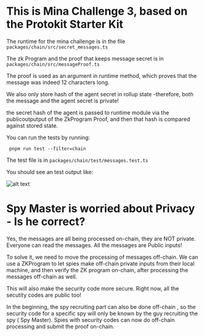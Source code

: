# This is Mina Challenge 3, based on the Protokit Starter Kit 

The runtime for the mina challenge is in the file `packages/chain/src/secret_messages.ts`

The zk Program and the proof that keeps message secret is in `packages/chain/src/messageProof.ts`

The proof is used as an argument in runtime method, which proves that the message was indeed 12 characters long. 

We also only store hash of the agent secret in rollup state -therefore, both the message and the agent secret is private! 

the secret hash of the agent is passed to runtime module via the publicoutputput of the ZkProgram Proof, and then that hash is compared against stored state.

You can run the tests by running: 

` pnpm run test --filter=chain`

The test file is in `packages/chain/test/messages.test.ts`

You should see an test output like: 

![alt text](image.png)


# Spy Master is worried about Privacy - Is he correct? 

Yes, the messages are all being processed on-chain, they are NOT private. Everyone can read the messages. All the messages are Public inputs! 

To solve it, we need to move the processing of messages off-chain. We can use a ZKProgram to let spies make off-chain private inputs from their local machine, and then verify the ZK program on-chain, after processing the messages off-chain as well.

This will also make the security code more secure. Right now, all the secutity codes are public too! 

In the beginning, the spy recruiting part can also be done off-chain , so the security code for a specific spy will only be known by the guy recruiting the spy ( Spy Master). Spies with security codes can now do off-chain processing and submit the proof on-chain.